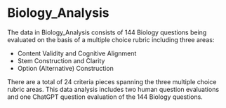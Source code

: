 # Biology_Analysis

The data in Biology_Analysis consists of 144 Biology questions being evaluated on the basis of a multiple choice rubric including three areas:  
* Content Validity and Cognitive Alignment
* Stem Construction and Clarity
* Option (Alternative) Construction

There are a total of 24 criteria pieces spanning the three multiple choice rubric areas. This data analysis includes two human question evaluations and one ChatGPT question evaluation of the 144 Biology questions. 
